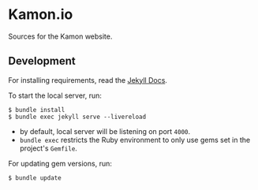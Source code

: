 Kamon.io
========
Sources for the Kamon website.


Development
----------------

For installing requirements, read the [Jekyll Docs](https://jekyllrb.com/docs/).

To start the local server, run:

```
$ bundle install
$ bundle exec jekyll serve --livereload
```

- by default, local server will be listening on port `4000`.
- `bundle exec` restricts the Ruby environment to only use gems set in the project's `Gemfile`.

For updating gem versions, run:

```
$ bundle update
```
